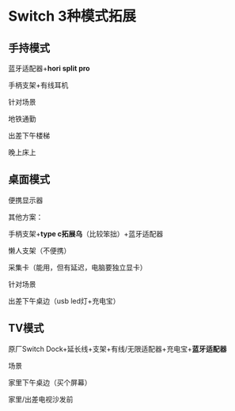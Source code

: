 # Switch 3种模式拓展

## 手持模式

蓝牙适配器+**hori split pro**

手柄支架+有线耳机

针对场景

地铁通勤

出差下午楼梯

晚上床上

## 桌面模式

便携显示器

其他方案：

手柄支架+**type c拓展乌**（比较笨拙）+蓝牙适配器

懒人支架（不便携）

采集卡（能用，但有延迟，电脑要独立显卡）

针对场景

出差下午桌边（usb led灯+充电宝）

## TV模式

原厂Switch Dock+延长线+支架+有线/无限适配器+充电宝+**蓝牙适配器**

场景

家里下午桌边（买个屏幕）

家里/出差电视沙发前